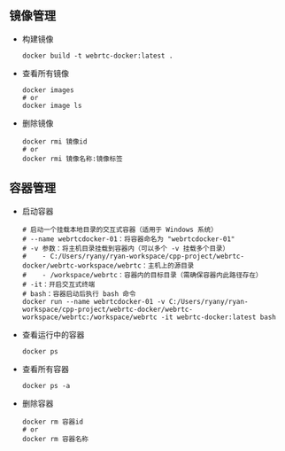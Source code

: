## 镜像管理

- 构建镜像
  ```shell
  docker build -t webrtc-docker:latest .
  ```

- 查看所有镜像
  ```shell
  docker images
  # or
  docker image ls
  ```

- 删除镜像
  ```shell
  docker rmi 镜像id
  # or
  docker rmi 镜像名称:镜像标签
  ```

## 容器管理

- 启动容器
  ```shell
  # 启动一个挂载本地目录的交互式容器（适用于 Windows 系统）
  # --name webrtcdocker-01：将容器命名为 "webrtcdocker-01"
  # -v 参数：将主机目录挂载到容器内（可以多个 -v 挂载多个目录）
  #    - C:/Users/ryany/ryan-workspace/cpp-project/webrtc-docker/webrtc-workspace/webrtc：主机上的源目录
  #    - /workspace/webrtc：容器内的目标目录（需确保容器内此路径存在）
  # -it：开启交互式终端
  # bash：容器启动后执行 bash 命令
  docker run --name webrtcdocker-01 -v C:/Users/ryany/ryan-workspace/cpp-project/webrtc-docker/webrtc-workspace/webrtc:/workspace/webrtc -it webrtc-docker:latest bash
  ```

  

- 查看运行中的容器
  ```shell
  docker ps
  ```

- 查看所有容器
  ```shell
  docker ps -a
  ```
  
- 删除容器
  ```shell
  docker rm 容器id
  # or
  docker rm 容器名称
  ```